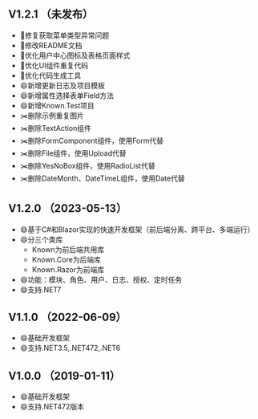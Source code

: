 ﻿## V1.2.1 （未发布）
- 🐛修复获取菜单类型异常问题
- 🔨修改README文档
- 🔨优化用户中心图标及表格页面样式
- 🔨优化UI组件重复代码
- 🔨优化代码生成工具
- 😄新增更新日志及项目模板
- 😄新增属性选择表单Field方法
- 😄新增Known.Test项目
- ✂️删除示例重复图片
- ✂️删除TextAction组件
- ✂️删除FormComponent组件，使用Form代替
- ✂️删除File组件，使用Upload代替
- ✂️删除YesNoBox组件，使用RadioList代替
- ✂️删除DateMonth、DateTimeL组件，使用Date代替

## V1.2.0 （2023-05-13）
- 😄基于C#和Blazor实现的快速开发框架（前后端分离、跨平台、多端运行）
- 😄分三个类库
    - Known为前后端共用库
    - Known.Core为后端库
    - Known.Razor为前端库
- 😄功能：模块、角色、用户、日志、授权、定时任务
- 😄支持.NET7

## V1.1.0 （2022-06-09）
- 😄基础开发框架
- 😄支持.NET3.5,.NET472,.NET6

## V1.0.0 （2019-01-11）
- 😄基础开发框架
- 😄支持.NET472版本